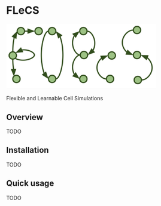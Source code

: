 # FLeCS

<!---
![flecs_logo](flecs_logo.png "Logo")
-->

<img src="flecs_logo.png" alt="flecs_logo" width="400"/>

Flexible and Learnable Cell Simulations

## Overview

TODO

## Installation

TODO

## Quick usage

TODO
